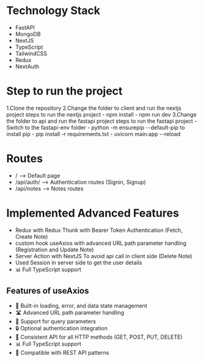 # Technology Stack

- FastAPI
- MongoDB
- NextJS
- TypeScript
- TailwindCSS
- Redux
- NextAuth

# Step to run the project

1.Clone the repository
2.Change the folder to client and run the nextjs project
steps to run the nextjs project - npm install - npm run dev
3.Change the folder to api and run the fastapi project
steps to run the fastapi project - Switch to the fastapi-env folder - python -m ensurepip --default-pip to install pip - pip install -r requirements.txt - uvicorn main:app --reload

# Routes

- / --> Default page
- /api/auth/ --> Authentication routes (Signin, Signup)
- /api/notes --> Notes routes

# Implemented Advanced Features

- Redux with Redux Thunk with Bearer Token Authentication (Fetch, Create Note)
- custom hook useAxios with advanced URL path parameter handling (Registration and Update Note)
- Server Action with NextJS To avoid api call in client side (Delete Note)
- Used Session in server side to get the user details
- 📊 Full TypeScript support

## Features of useAxios

- 🔄 Built-in loading, error, and data state management
- 🛣️ Advanced URL path parameter handling
- 📝 Support for query parameters
- 🔒 Optional authentication integration
- 🔗 Consistent API for all HTTP methods (GET, POST, PUT, DELETE)
- 📊 Full TypeScript support
- 🧩 Compatible with REST API patterns
